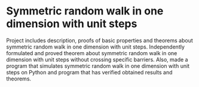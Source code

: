 # Symmetric random walk in one dimension with unit steps

Project includes description, proofs of basic properties and theorems about
symmetric random walk in one dimension with unit steps. Independently formulated and proved theorem about symmetric random walk in
one dimension with unit steps without crossing specific barriers. Also, made a program that simulates symmetric random walk in one dimension
with unit steps on Python and program that has verified obtained results and
theorems.

